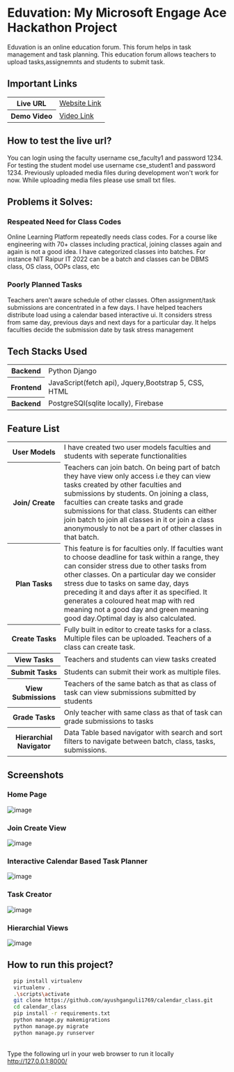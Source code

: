 # Eduvation: My Microsoft Engage Ace Hackathon Project
Eduvation is an online education forum. This forum helps in task management and task planning.
This education forum allows teachers to upload tasks,assignemnts and students to submit task.
## Important Links

<table>
<tr>
<th> Live URL</th>
<td><a href="http://eduvatemeeducation.pythonanywhere.com/"> Website Link</a> </td>
</tr>
<tr>
<th> Demo Video</th>
<td> <a href="https://www.youtube.com/watch?v=epG3aRdHjBs">Video Link </a></td>
</tr>
</table>

## How to test the live url?

You can login using the faculty username cse_faculty1 and password 1234. For testing the student model use username cse_student1 and password 1234. Previously uploaded media files during development won't work for now. While uploading media files please use small txt files.

## Problems it Solves:

### Respeated Need for Class Codes
Online Learning Platform repeatedly needs class codes. For a course like engineering with 70+ classes including practical,
joining classes again and again is not a good idea. I have categorized classes into batches. For instance NIT Raipur IT 2022 can be a batch and classes can be DBMS class, OS class, OOPs class, etc

### Poorly Planned Tasks
Teachers aren't aware schedule of other classes. Often assignment/task submissions are concentrated in a few days. 
I have helped teachers distribute load using a calendar based interactive ui.
It considers stress from same day, previous days and next days for a particular day. It helps faculties decide the submission date by task stress management

## Tech Stacks Used

<table>
<tr>
<th> Backend</th>
<td>  Python Django </td>
</tr>
<tr>
<th> Frontend</th>
<td> JavaScript(fetch api), Jquery,Bootstrap 5, CSS, HTML </td>
</tr>
 <tr>
<th> Backend</th>
<td> PostgreSQl(sqlite locally), Firebase </td>
</tr>
</table>

## Feature List

<table>
<tr>
<th> User Models</th>
<td> I have created two user models faculties and students with seperate functionalities</td>
</tr>
<tr>
<th>Join/ Create</th>
<td> Teachers can join batch. On being part of batch they have view only access i.e they can view tasks created by other faculties and submissions by students.
On joining a class, faculties can create tasks and grade submissions for that class. Students can either join batch to join all classes in it or join a class anonymously to 
not be a part of other classes in that batch.
</td>
</tr>
<tr>
<th> Plan Tasks</th>
<td>
This feature is for faculties only. If faculties want to choose deadline for task within a range, they can consider stress due to other tasks from other classes. On a particular day 
we consider stress due to tasks on same day, days preceding it and days after it as specified. It generates a coloured heat map with red meaning not a good day and green meaning good day.Optimal 
day is also calculated.
</td>
</tr>
<tr>
<th> Create Tasks</th>
<td>
Fully built in editor to create tasks for a class. Multiple files can be uploaded. Teachers of a class can create task.
</td>
</tr>
<tr>
<th> View Tasks</th>
<td> Teachers and students can view tasks created </td>
</tr>
<tr>
<th>Submit Tasks</th>
<td>
Students can submit their work as multiple files.
</td>
</tr>
<tr>
<th>View Submissions</th>
<td> Teachers of the same batch as that as class of task can view submissions submitted by students</td>
</tr>
<tr>
<th>Grade Tasks</th>
<td> Only teacher with same class as that of task can grade submissions to tasks</td>
</tr>
<tr>
<th> Hierarchial Navigator</th>
<td> Data Table based navigator with search and sort filters to navigate between batch, class, tasks, submissions.
</tr>
</table>

## Screenshots

### Home Page
![image](https://user-images.githubusercontent.com/53971272/143778966-b194876d-20ab-4068-a139-917ee0fae6bb.png)

### Join Create View
![image](https://user-images.githubusercontent.com/53971272/143778993-481a990f-0d51-47d3-811f-f054e49eee63.png)

### Interactive Calendar Based Task Planner
![image](https://user-images.githubusercontent.com/53971272/143780400-b033e083-e453-45a6-850a-f3e0fe40232c.png)

### Task Creator
![image](https://user-images.githubusercontent.com/53971272/143779059-2910b2ae-8194-4536-915d-b2d6fe7d7d29.png)

### Hierarchial Views
![image](https://user-images.githubusercontent.com/53971272/143779102-52b7a7aa-0ec0-4c7d-b420-c3d9eeff85ee.png)

## How to run this project?
```bash
  pip install virtualenv
  virtualenv .
  .\scripts\activate
  git clone https://github.com/ayushganguli1769/calendar_class.git
  cd calendar_class
  pip install -r requirements.txt
  python manage.py makemigrations
  python manage.py migrate
  python manage.py runserver
 ```

</br> Type the following url in your web browser to run it locally http://127.0.0.1:8000/  </br>



